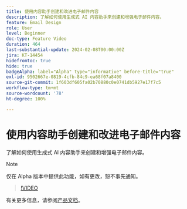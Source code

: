```yaml
---
title: 使用内容助手创建和改进电子邮件内容
description: 了解如何使用生成式 AI 内容助手来创建和增强电子邮件内容。
feature: Email Design
role: User
level: Beginner
doc-type: Feature Video
duration: 464
last-substantial-update: 2024-02-08T00:00:00Z
jira: KT-14454
hidefromtoc: true
hide: true
badgeAlpha: label="Alpha" type="informative" before-title="true"
exl-id: 9502667e-0819-4cfb-84c9-ea68f07a8400
source-git-commit: 1f603df605fa02b70880c0e0741db5927e17f7c5
workflow-type: tm+mt
source-wordcount: '78'
ht-degree: 100%

---
```


# 使用内容助手创建和改进电子邮件内容

了解如何使用生成式 AI 内容助手来创建和增强电子邮件内容。

>[!NOTE]
>
> 仅在 Alpha 版本中提供此功能，如有更改，恕不事先通知。

>[!VIDEO](https://video.tv.adobe.com/v/3425796/?learn=on)

有关更多信息，请参阅[产品文档](https://experienceleague.adobe.com/zh-hans/docs/campaign-web/v8/msg/email/content/content-assistant/generative-gs)。
